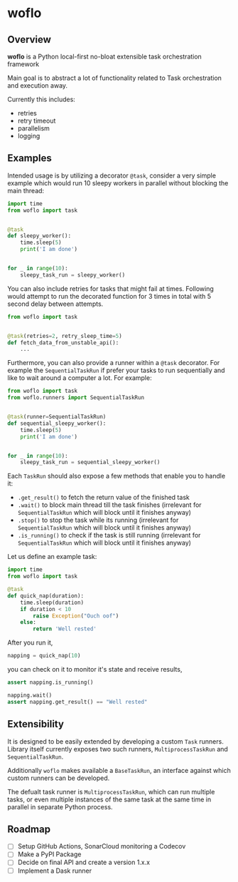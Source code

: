 # woflo
## Overview

**woflo** is a Python local-first no-bloat extensible task orchestration framework

Main goal is to abstract a lot of functionality related to Task orchestration and execution away. 

Currently this includes:
- retries
- retry timeout
- parallelism
- logging

## Examples

Intended usage is by utilizing a decorator `@task`, consider a very simple example which would run 10 sleepy workers in parallel without blocking the main thread:

```python
import time
from woflo import task


@task
def sleepy_worker():
    time.sleep(5)
    print('I am done')


for _ in range(10):
    sleepy_task_run = sleepy_worker()
```

You can also include retries for tasks that might fail at times. Following would attempt to run the decorated function for 3 times in total with 5 second delay between attempts.

```python
from woflo import task


@task(retries=2, retry_sleep_time=5)
def fetch_data_from_unstable_api():
    ...
```

Furthermore, you can also provide a runner within a `@task` decorator. For example the `SequentialTaskRun` if prefer your tasks to run sequentially and like to wait around a computer a lot. For example:

```python
from woflo import task
from woflo.runners import SequentialTaskRun


@task(runner=SequentialTaskRun)
def sequential_sleepy_worker():
    time.sleep(5)
    print('I am done')


for _ in range(10):
    sleepy_task_run = sequential_sleepy_worker()
```

Each `TaskRun` should also expose a few methods that enable you to handle it:

- `.get_result()` to fetch the return value of the finished task 
- `.wait()` to block main thread till the task finishes (irrelevant for `SequentialTaskRun` which will block until it finishes anyway)
- `.stop()` to stop the task while its running (irrelevant for `SequentialTaskRun` which will block until it finishes anyway)
- `.is_running()` to check if the task is still running (irrelevant for `SequentialTaskRun` which will block until it finishes anyway)

Let us define an example task:

```python
import time
from woflo import task

@task
def quick_nap(duration):
    time.sleep(duration)
    if duration < 10
        raise Exception("Ouch oof")
    else:
        return 'Well rested'
```

After you run it,

```python
napping = quick_nap(10)
```

you can check on it to monitor it's state and receive results,

```python
assert napping.is_running()

napping.wait()
assert napping.get_result() == "Well rested"
```

## Extensibility

It is designed to be easily extended by developing a custom `Task` runners. Library itself currently exposes two such runners, `MultiprocessTaskRun` and `SequentialTaskRun`. 

Additionally `woflo` makes available a `BaseTaskRun`, an interface against which custom runners can be developed.

The defualt task runner is `MultiprocessTaskRun`, which can run multiple tasks, or even multiple instances of the same task at the same time in parallel in separate Python process.

## Roadmap

- [ ] Setup GitHub Actions, SonarCloud monitoring a Codecov
- [ ] Make a PyPI Package
- [ ] Decide on final API and create a version 1.x.x
- [ ] Implement a Dask runner
